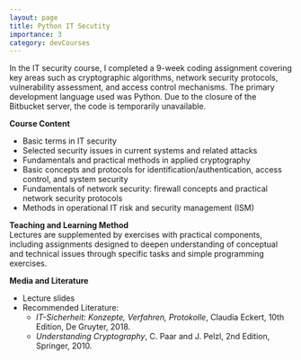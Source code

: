 ```yaml
---
layout: page
title: Python IT Secutity
importance: 3
category: devCourses
---
```


In the IT security course, I completed a 9-week coding assignment covering key areas such as cryptographic algorithms, network security protocols, vulnerability assessment, and access control mechanisms. The primary development language used was Python. Due to the closure of the Bitbucket server, the code is temporarily unavailable.

**Course Content**  
- Basic terms in IT security  
- Selected security issues in current systems and related attacks  
- Fundamentals and practical methods in applied cryptography  
- Basic concepts and protocols for identification/authentication, access control, and system security  
- Fundamentals of network security: firewall concepts and practical network security protocols  
- Methods in operational IT risk and security management (ISM)

**Teaching and Learning Method**  
Lectures are supplemented by exercises with practical components, including assignments designed to deepen understanding of conceptual and technical issues through specific tasks and simple programming exercises.

**Media and Literature**  
- Lecture slides  
- Recommended Literature:  
  - *IT-Sicherheit: Konzepte, Verfahren, Protokolle*, Claudia Eckert, 10th Edition, De Gruyter, 2018.  
  - *Understanding Cryptography*, C. Paar and J. Pelzl, 2nd Edition, Springer, 2010.
